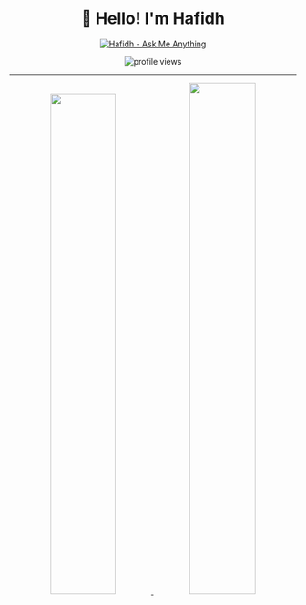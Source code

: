 <div align='center'>

  # 👋 Hello! I'm Hafidh  

  [![Hafidh - Ask Me Anything](https://img.shields.io/static/v1?label=Discussions&message=Ask%20Me%20Anything&color=green&style=for-the-badge&logo=github&logoColor=white)](https://github.com/hafidh7/hafidh7/discussions/new?category=ask-me-anything)

  <img src="https://gpvc.arturio.dev/hafidh7" alt="profile views">

</div>

---

<p align="center">
  <a href="https://github-readme-stats.vercel.app/api/top-langs/?username=hafidhhidayat&count_private=true&theme=transparent&hide_langs_below=1&layout=compact&hide_border=true">
  <img width="47.5%" src="https://github-readme-stats.vercel.app/api/top-langs/?username=hafidhhidayat&count_private=true&theme=transparent&hide_langs_below=1&layout=compact&hide_border=true" />
  </a>
  <a href="https://github-readme-stats.vercel.app/api?username=hafidhhidayat&count_private=true&show_icons=true&theme=transparent&hide_border=true">
  <img width="48%" src="https://github-readme-stats.vercel.app/api?username=hafidhhidayat&show_icons=true&count_private=true&theme=transparent&hide_border=true" />
  </a>
</p>